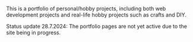 This is a portfolio of personal/hobby projects, including both web development projects and real-life hobby projects such as crafts and DIY.

Status update 28.7.2024: The portfolio pages are not yet active due to the site being in progress. 
